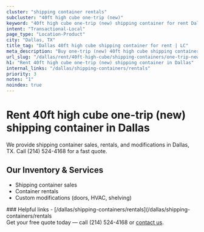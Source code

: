 ```yaml
---
cluster: "shipping container rentals"
subcluster: "40ft high cube one-trip (new)"
keyword: "40ft high cube one-trip (new) shipping container for rent Dallas, TX"
intent: "Transactional-Local"
page_type: "Location-Product"
city: "Dallas, TX"
title_tag: "Dallas 40ft high cube shipping container for rent | LC"
meta_description: "Buy one-trip (new) 40ft high cube shipping container rent with local delivery in Dallas, TX. LC Container — local Since 2003. Request a fast quote today."
url_slug: "/dallas/rent/40ft-high-cube/shipping-containers/one-trip-new"
h1: "Rent 40ft high cube one-trip (new) shipping container in Dallas"
internal_links: "/dallas/shipping-containers/rentals"
priority: 3
notes: "1"
noindex: true
---
```


# Rent 40ft high cube one-trip (new) shipping container in Dallas

We provide shipping container sales, rentals, and modifications in Dallas, TX. Call (214) 524-4168 for a fast quote.

## Our Inventory & Services
- Shipping container sales
- Container rentals
- Custom modifications (doors, HVAC, shelving)

<div data-section="internal-links">
### Helpful links
- [/dallas/shipping-containers/rentals](/dallas/shipping-containers/rentals
</div>

<div data-section="cta">
Get your free quote today — call (214) 524-4168 or <a href="/contact">contact us</a>.
</div>

<script type="application/ld+json">{"@context":"https://schema.org","@type":"FAQPage","mainEntity":[{"@type":"Question","name":"How much does delivery cost in Dallas, TX?","acceptedAnswer":{"@type":"Answer","text":"Delivery costs vary by distance and container size. Most deliveries in Dallas, TX range from $150-$300. Call (214) 524-4168 for an exact quote based on your specific location."}},{"@type":"Question","name":"Do you offer financing or payment plans?","acceptedAnswer":{"@type":"Answer","text":"We accept major credit cards, checks, and can discuss commercial terms for bulk purchases. Call (214) 524-4168 to discuss options."}},{"@type":"Question","name":"Can you customize containers in Dallas, TX?","acceptedAnswer":{"@type":"Answer","text":"Yes — we perform modifications like doors, HVAC, insulation, and shelving. Request a custom quote at (214) 524-4168 or via our contact form."}}]}</script>
